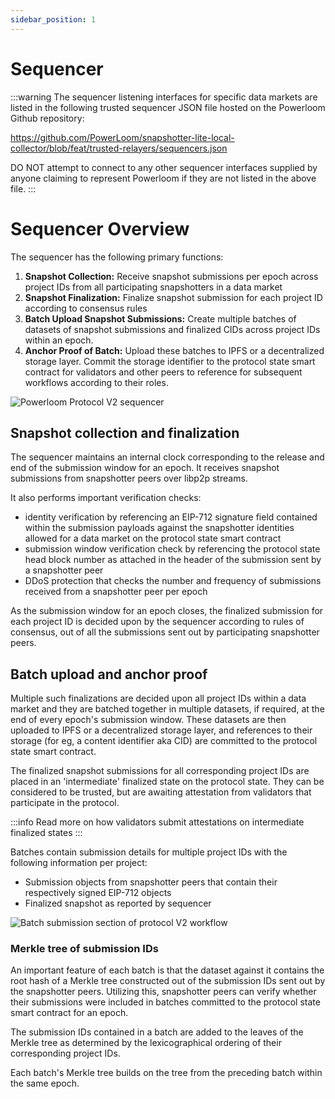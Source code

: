 ```yaml
---
sidebar_position: 1
---
```


# Sequencer

:::warning
The sequencer listening interfaces for specific data markets are listed in the following trusted sequencer JSON file hosted on the Powerloom Github repository:

https://github.com/PowerLoom/snapshotter-lite-local-collector/blob/feat/trusted-relayers/sequencers.json

DO NOT attempt to connect to any other sequencer interfaces supplied by anyone claiming to represent Powerloom if they are not listed in the above file.
:::

# Sequencer Overview

The sequencer has the following primary functions:

1. **Snapshot Collection:** Receive snapshot submissions per epoch across project IDs from all participating snapshotters in a data market
2. **Snapshot Finalization:** Finalize snapshot submission for each project ID according to consensus rules
3. **Batch Upload Snapshot Submissions:** Create multiple batches of datasets of snapshot submissions and finalized CIDs across project IDs within an epoch.
4. **Anchor Proof of Batch:** Upload these batches to IPFS or a decentralized storage layer. Commit the storage identifier to the protocol state smart contract for validators and other peers to reference for subsequent workflows according to their roles.

![Powerloom Protocol V2 sequencer](/images/Sequencer.png)

## Snapshot collection and finalization

The sequencer maintains an internal clock corresponding to the release and end of the submission window for an epoch. It receives snapshot submissions from snapshotter peers over libp2p streams.

It also performs important verification checks:

* identity verification by referencing an EIP-712 signature field contained within the submission payloads against the snapshotter identities allowed for a data market on the protocol state smart contract
* submission window verification check by referencing the protocol state head block number as attached in the header of the submission sent by a snapshotter peer
* DDoS protection that checks the number and frequency of submissions received from a snapshotter peer per epoch

As the submission window for an epoch closes, the finalized submission for each project ID is decided upon by the sequencer according to rules of consensus, out of all the submissions sent out by participating snapshotter peers.

## Batch upload and anchor proof

Multiple such finalizations are decided upon all project IDs within a data market and they are batched together in multiple datasets, if required, at the end of every epoch's submission window. These datasets are then uploaded to IPFS or a decentralized storage layer, and references to their storage (for eg, a content identifier aka CID) are committed to the protocol state smart contract.

The finalized snapshot submissions for all corresponding project IDs are placed in an 'intermediate' finalized state on the protocol state. They can be considered to be trusted, but are awaiting attestation from validators that participate in the protocol.

:::info
Read more on how validators submit attestations on intermediate finalized states
:::


Batches contain submission details for multiple project IDs with the following information per project:

* Submission objects from snapshotter peers that contain their respectively signed EIP-712 objects
* Finalized snapshot as reported by sequencer 

![Batch submission section of protocol V2 workflow](/images/protov2-submission-batching.png)

### Merkle tree of submission IDs

An important feature of each batch is that the dataset against it contains the root hash of a Merkle tree constructed out of the submission IDs sent out by the snapshotter peers. Utilizing this, snapshotter peers can verify whether their submissions were included in batches committed to the protocol state smart contract for an epoch.

The submission IDs contained in a batch are added to the leaves of the Merkle tree as determined by the lexicographical ordering of their corresponding project IDs. 

Each batch's Merkle tree builds on the tree from the preceding batch within the same epoch.

